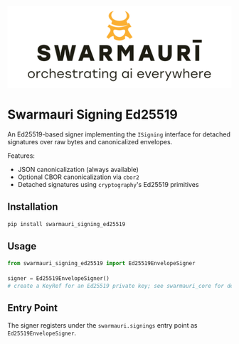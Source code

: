 ![Swamauri Logo](https://github.com/swarmauri/swarmauri-sdk/blob/3d4d1cfa949399d7019ae9d8f296afba773dfb7f/assets/swarmauri.brand.theme.svg)

# Swarmauri Signing Ed25519

An Ed25519-based signer implementing the `ISigning` interface for detached
signatures over raw bytes and canonicalized envelopes.

Features:
- JSON canonicalization (always available)
- Optional CBOR canonicalization via `cbor2`
- Detached signatures using `cryptography`'s Ed25519 primitives

## Installation

```bash
pip install swarmauri_signing_ed25519
```

## Usage

```python
from swarmauri_signing_ed25519 import Ed25519EnvelopeSigner

signer = Ed25519EnvelopeSigner()
# create a KeyRef for an Ed25519 private key; see swarmauri_core for details
```

## Entry Point

The signer registers under the `swarmauri.signings` entry point as `Ed25519EnvelopeSigner`.
